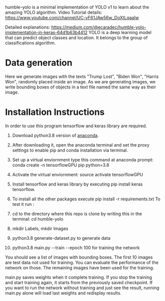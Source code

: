 humble-yolo is a minimal implementation of YOLO v1 to learn about the amazing YOLO algorithm.
Video Tutorial details:
https://www.youtube.com/channel/UC-vF61JAw56w_DoXtLqaaIw

Detailed explanations:
https://medium.com/@ecaradec/humble-yolo-implementation-in-keras-64d1b63b4412
YOLO is a deep learning model that can predict object classes and location. It belongs to the group of classifications algorithm. 
# Data generation
Here we generate images with the texts "Trump Lost", "Biden Won", "Harris Won", randomly placed inside an image. As we are generating images, we write bounding boxes of objects in a text file named the same way as their image.

# Installation Instructions
In order to use this program tensorflow and keras library are required. 
1. Download python3.8 version of [anaconda](https://www.anaconda.com/distribution/).
2. After downloading it, open the anaconda terminal and set the proxy settings to enable pip and conda installation via terminal.
3. Set up a virtual enviornment type this command at anaconda prompt: conda create -n tensorflowGPU pip python=3.8  
4. Activate the virtual enviornment: source activate tensorflowGPU
5. Install tensorflow and keras library by executing pip install keras tensorflow.
6. To install all the other packages execute pip install -r requirements.txt
To test it run :

1. cd to the directory where this repo is clone by writing this in the terminal: cd humble-yolo
2. mkdir Labels, mkdir Images
1. python3.8 generate-dataset.py to generate data
2. python3.8 main.py --train --epoch 100 for training the network

You should see a list of images with bounding boxes. The first 10 images are test data not used for training. You can evaluate the performance of the network on those. The remaining images have been used for the training.

main.py saves weights when it complete training. If you stop the training and start training again, it starts from the previously saved checkpoint. If you want to run the network without training and just see the result, running main.py alone will load last weights and redisplay results.
